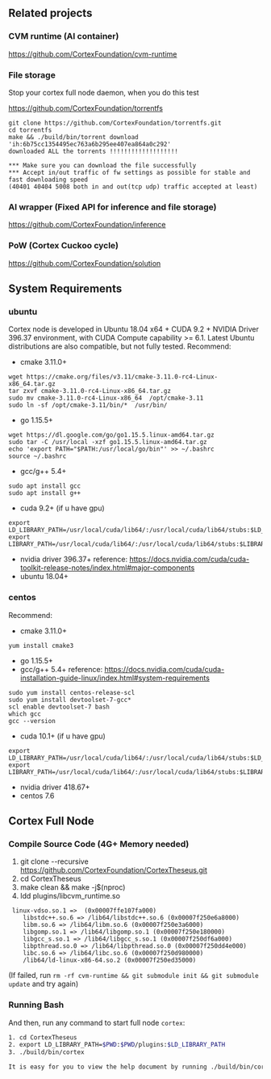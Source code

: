 ## Related projects
### CVM runtime (AI container)
https://github.com/CortexFoundation/cvm-runtime
### File storage
Stop your cortex full node daemon, when you do this test

https://github.com/CortexFoundation/torrentfs
```
git clone https://github.com/CortexFoundation/torrentfs.git
cd torrentfs
make && ./build/bin/torrent download 'ih:6b75cc1354495ec763a6b295ee407ea864a0c292'
downloaded ALL the torrents !!!!!!!!!!!!!!!!!!!

*** Make sure you can download the file successfully
*** Accept in/out traffic of fw settings as possible for stable and fast downloading speed
(40401 40404 5008 both in and out(tcp udp) traffic accepted at least)
```
### AI wrapper (Fixed API for inference and file storage)
https://github.com/CortexFoundation/inference
### PoW (Cortex Cuckoo cycle)
https://github.com/CortexFoundation/solution

## System Requirements
### ubuntu
Cortex node is developed in Ubuntu 18.04 x64 + CUDA 9.2 + NVIDIA Driver 396.37 environment, with CUDA Compute capability >= 6.1. Latest Ubuntu distributions are also compatible, but not fully tested.
Recommend:
- cmake 3.11.0+
 ```
wget https://cmake.org/files/v3.11/cmake-3.11.0-rc4-Linux-x86_64.tar.gz
tar zxvf cmake-3.11.0-rc4-Linux-x86_64.tar.gz
sudo mv cmake-3.11.0-rc4-Linux-x86_64  /opt/cmake-3.11
sudo ln -sf /opt/cmake-3.11/bin/*  /usr/bin/
 ```
- go 1.15.5+
```
wget https://dl.google.com/go/go1.15.5.linux-amd64.tar.gz
sudo tar -C /usr/local -xzf go1.15.5.linux-amd64.tar.gz
echo 'export PATH="$PATH:/usr/local/go/bin"' >> ~/.bashrc
source ~/.bashrc
```
- gcc/g++ 5.4+
```
sudo apt install gcc
sudo apt install g++
```
- cuda 9.2+ (if u have gpu)
```
export LD_LIBRARY_PATH=/usr/local/cuda/lib64/:/usr/local/cuda/lib64/stubs:$LD_LIBRARY_PATH
export LIBRARY_PATH=/usr/local/cuda/lib64/:/usr/local/cuda/lib64/stubs:$LIBRARY_PATH
```
- nvidia driver 396.37+ reference: https://docs.nvidia.com/cuda/cuda-toolkit-release-notes/index.html#major-components
- ubuntu 18.04+
### centos
Recommend:
- cmake 3.11.0+
```
yum install cmake3
```
- go 1.15.5+
- gcc/g++ 5.4+ reference: https://docs.nvidia.com/cuda/cuda-installation-guide-linux/index.html#system-requirements
```
sudo yum install centos-release-scl
sudo yum install devtoolset-7-gcc*
scl enable devtoolset-7 bash
which gcc
gcc --version
```
- cuda 10.1+ (if u have gpu)
```
export LD_LIBRARY_PATH=/usr/local/cuda/lib64/:/usr/local/cuda/lib64/stubs:$LD_LIBRARY_PATH
export LIBRARY_PATH=/usr/local/cuda/lib64/:/usr/local/cuda/lib64/stubs:$LIBRARY_PATH
```
- nvidia driver 418.67+
- centos 7.6

## Cortex Full Node

### Compile Source Code (4G+ Memory needed)
1. git clone --recursive https://github.com/CortexFoundation/CortexTheseus.git
2. cd CortexTheseus
3. make clean && make -j$(nproc)
4. ldd plugins/libcvm_runtime.so
```
 linux-vdso.so.1 =>  (0x00007ffe107fa000)
	libstdc++.so.6 => /lib64/libstdc++.so.6 (0x00007f250e6a8000)
	libm.so.6 => /lib64/libm.so.6 (0x00007f250e3a6000)
	libgomp.so.1 => /lib64/libgomp.so.1 (0x00007f250e180000)
	libgcc_s.so.1 => /lib64/libgcc_s.so.1 (0x00007f250df6a000)
	libpthread.so.0 => /lib64/libpthread.so.0 (0x00007f250dd4e000)
	libc.so.6 => /lib64/libc.so.6 (0x00007f250d980000)
	/lib64/ld-linux-x86-64.so.2 (0x00007f250ed35000)
```

(If failed, run ```rm -rf cvm-runtime && git submodule init && git submodule update``` and try again)

### Running Bash

And then, run any command to start full node `cortex`:

```Bash
1. cd CortexTheseus
2. export LD_LIBRARY_PATH=$PWD:$PWD/plugins:$LD_LIBRARY_PATH
3. ./build/bin/cortex

It is easy for you to view the help document by running ./build/bin/cortex --help
```
